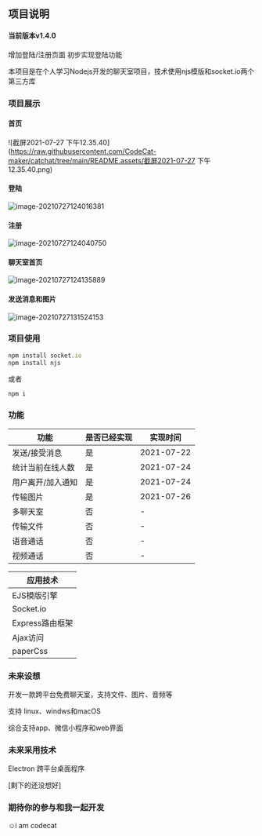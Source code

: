 ## 项目说明

#### 当前版本v1.4.0
增加登陆/注册页面 初步实现登陆功能

本项目是在个人学习Nodejs开发的聊天室项目，技术使用njs模版和socket.io两个第三方库

### 项目展示

#### 首页

![截屏2021-07-27 下午12.35.40](https://raw.githubusercontent.com/CodeCat-maker/catchat/tree/main/README.assets/截屏2021-07-27 下午12.35.40.png)

#### 登陆

![image-20210727124016381](https://raw.githubusercontent.com/CodeCat-maker/catchat/tree/main/README.assets/image-20210727124016381.png)

#### 注册

![image-20210727124040750](https://raw.githubusercontent.com/CodeCat-maker/catchat/tree/main/README.assets/image-20210727124040750.png)

#### 聊天室首页

![image-20210727124135889](https://raw.githubusercontent.com/CodeCat-maker/catchat/tree/main/README.assets/image-20210727124135889.png)

#### 发送消息和图片

![image-20210727131524153](https://raw.githubusercontent.com/CodeCat-maker/catchat/tree/main/README.assets/image-20210727131524153.png)

### 项目使用

```js
npm install socket.io
npm install njs
```

或者

```js
npm i
```

### 功能

| 功能              | 是否已经实现 | 实现时间   |
| ----------------- | ------------ | ---------- |
| 发送/接受消息     | 是           | 2021-07-22 |
| 统计当前在线人数  | 是           | 2021-07-24 |
| 用户离开/加入通知 | 是           | 2021-07-24 |
| 传输图片          | 是           | 2021-07-26 |
| 多聊天室          | 否           | -          |
| 传输文件          | 否           | -          |
| 语音通话          | 否           | -          |
| 视频通话          | 否           | -          |

| 应用技术        |
| --------------- |
| EJS模版引擎     |
| Socket.io       |
| Express路由框架 |
| Ajax访问        |
| paperCss        |

### 未来设想

开发一款跨平台免费聊天室，支持文件、图片、音频等

支持 linux、windws和macOS

综合支持app、微信小程序和web界面

### 未来采用技术

Electron 跨平台桌面程序

[剩下的还没想好]

### 期待你的参与和我一起开发

☺️i am codecat
